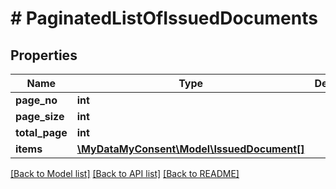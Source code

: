 # # PaginatedListOfIssuedDocuments

## Properties

Name | Type | Description | Notes
------------ | ------------- | ------------- | -------------
**page_no** | **int** |  |
**page_size** | **int** |  |
**total_page** | **int** |  |
**items** | [**\MyDataMyConsent\Model\IssuedDocument[]**](IssuedDocument.md) |  |

[[Back to Model list]](../../README.md#models) [[Back to API list]](../../README.md#endpoints) [[Back to README]](../../README.md)
